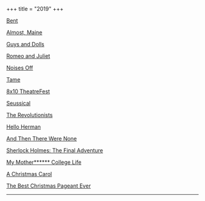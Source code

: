 +++
title = "2019"
+++

[Bent](https://www.avenueartscanton.com)

[Almost, Maine](http://weathervaneplayhouse.com)

[Guys and Dolls](https://www.rubbercitytheatre.com/)

[Romeo and Juliet](https://www.rubbercitytheatre.com/)

[Noises Off](http://weathervaneplayhouse.com)

[Tame](https://www.rubbercitytheatre.com/)

[8x10 TheatreFest](http://weathervaneplayhouse.com)

[Seussical](https://www.rubbercitytheatre.com/)

[The Revolutionists](https://www.rubbercitytheatre.com/)

[Hello Herman](https://www.avenueartscanton.com)

[And Then There Were None](http://weathervaneplayhouse.com)

[Sherlock Holmes: The Final Adventure](https://www.rubbercitytheatre.com/)

[My Mother****** College Life](https://www.avenueartscanton.com)

[A Christmas Carol](https://www.rubbercitytheatre.com/)

[The Best Christmas Pageant Ever](https://www.avenueartscanton.com)
<hr>